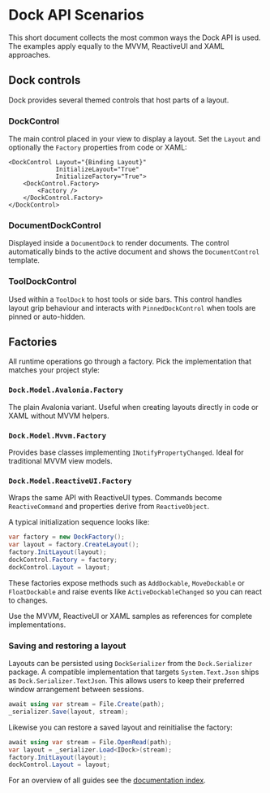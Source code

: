 # Dock API Scenarios

This short document collects the most common ways the Dock API is used.  The examples apply equally to the MVVM, ReactiveUI and XAML approaches.

## Dock controls

Dock provides several themed controls that host parts of a layout.

### DockControl

The main control placed in your view to display a layout.  Set the `Layout` and optionally the `Factory` properties from code or XAML:

```xaml
<DockControl Layout="{Binding Layout}"
             InitializeLayout="True"
             InitializeFactory="True">
    <DockControl.Factory>
        <Factory />
    </DockControl.Factory>
</DockControl>
```

### DocumentDockControl

Displayed inside a `DocumentDock` to render documents.  The control automatically binds to the active document and shows the `DocumentControl` template.

### ToolDockControl

Used within a `ToolDock` to host tools or side bars.  This control handles layout grip behaviour and interacts with `PinnedDockControl` when tools are pinned or auto-hidden.

## Factories

All runtime operations go through a factory.  Pick the implementation that matches your project style:

### `Dock.Model.Avalonia.Factory`

The plain Avalonia variant.  Useful when creating layouts directly in code or XAML without MVVM helpers.

### `Dock.Model.Mvvm.Factory`

Provides base classes implementing `INotifyPropertyChanged`.  Ideal for traditional MVVM view models.

### `Dock.Model.ReactiveUI.Factory`

Wraps the same API with ReactiveUI types.  Commands become `ReactiveCommand` and properties derive from `ReactiveObject`.

A typical initialization sequence looks like:

```csharp
var factory = new DockFactory();
var layout = factory.CreateLayout();
factory.InitLayout(layout);
dockControl.Factory = factory;
dockControl.Layout = layout;
```

These factories expose methods such as `AddDockable`, `MoveDockable` or `FloatDockable` and raise events like `ActiveDockableChanged` so you can react to changes.

Use the MVVM, ReactiveUI or XAML samples as references for complete implementations.

### Saving and restoring a layout

Layouts can be persisted using `DockSerializer` from the `Dock.Serializer` package.
A compatible implementation that targets `System.Text.Json` ships as `Dock.Serializer.TextJson`.
This allows users to keep their preferred window arrangement between sessions.

```csharp
await using var stream = File.Create(path);
_serializer.Save(layout, stream);
```

Likewise you can restore a saved layout and reinitialise the factory:

```csharp
await using var stream = File.OpenRead(path);
var layout = _serializer.Load<IDock>(stream);
factory.InitLayout(layout);
dockControl.Layout = layout;
```

For an overview of all guides see the [documentation index](README.md).

